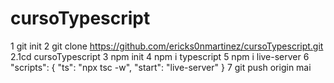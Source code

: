 # cursoTypescript

1 git init
2 git clone https://github.com/ericks0nmartinez/cursoTypescript.git
2.1cd cursoTypescript
3 npm init
4 npm i typescript
5 npm i live-server
6 "scripts": {
    "ts": "npx tsc -w",
    "start": "live-server"
  }
7 git push origin mai